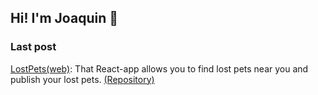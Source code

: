 ## Hi! I'm Joaquin 👋

### Last post
[LostPets(web)](https://modulo8-apx.web.app/): That React-app allows you to find lost pets near you and publish your lost pets. [(Repository)](https://github.com/JoaquinGiacusa/desafio-modulo-8)

<!--
**JoaquinGiacusa/JoaquinGiacusa** is a ✨ _special_ ✨ repository because its `README.md` (this file) appears on your GitHub profile.

Here are some ideas to get you started:

- 🔭 I’m currently working on ...
- 🌱 I’m currently learning ...
- 👯 I’m looking to collaborate on ...
- 🤔 I’m looking for help with ...
- 💬 Ask me about ...
- 📫 How to reach me: ...
- 😄 Pronouns: ...
- ⚡ Fun fact: ...
-->
